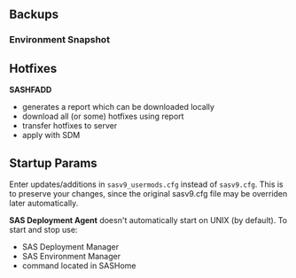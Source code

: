 ## Backups

### Environment Snapshot

## Hotfixes

**SASHFADD**

- generates a report which can be downloaded locally
- download all (or some) hotfixes using report
- transfer hotfixes to server
- apply with SDM

## Startup Params

Enter updates/additions in `sasv9_usermods.cfg` instead of `sasv9.cfg`. 
This is to preserve your changes, since the original sasv9.cfg file may be overriden later automatically.


**SAS Deployment Agent** doesn't automatically start on UNIX (by default). To start and stop use:

- SAS Deployment Manager
- SAS Environment Manager
- command located in SASHome
